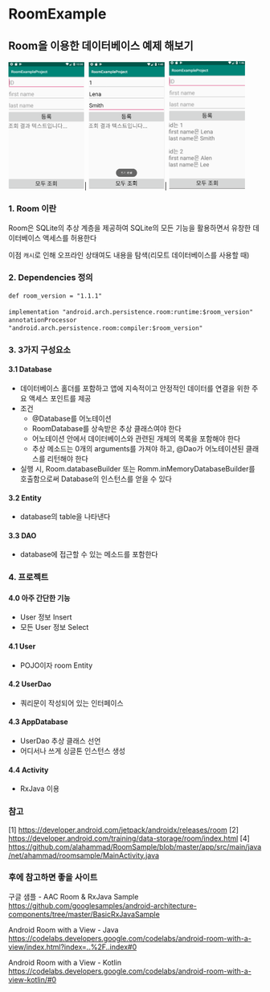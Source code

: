 # RoomExample

## Room을 이용한 데이터베이스 예제 해보기 

<img src="https://github.com/hyejin830/RoomExample/blob/master/images/1.png" width="30%"></img>| <img src="https://github.com/hyejin830/RoomExample/blob/master/images/2.png" width="30%"></img>| <img src="https://github.com/hyejin830/RoomExample/blob/master/images/3.png" width="30%"></img>

### 1. Room 이란 

Room은 SQLite의 추상 계층을 제공하여 SQLite의 모든 기능을 활용하면서 유창한 데이터베이스 액세스를 허용한다

이점 
`캐시`로 인해 오프라인 상태여도 내용을 탐색(리모트 데이터베이스를 사용할 때)

### 2. Dependencies 정의

```
def room_version = "1.1.1"

implementation "android.arch.persistence.room:runtime:$room_version"
annotationProcessor "android.arch.persistence.room:compiler:$room_version"
```

### 3. 3가지 구성요소

#### 3.1 Database

- 데이터베이스 홀더를 포함하고 앱에 지속적이고 안정적인 데이터를 연결을 위한 주요 액세스 포인트를 제공
- 조건 
    - @Database를 어노테이션
    - RoomDatabase를 상속받은 추상 클래스여야 한다
    - 어노테이션 안에서 데이터베이스와 관련된 개체의 목록을 포함해야 한다
    - 추상 메소드는 0개의 arguments를 가져야 하고, @Dao가 어노테이션된 클래스를 리턴해야 한다
- 실행 시, Room.databaseBuilder 또는 Romm.inMemoryDatabaseBuilder를 호출함으로써 Database의 인스턴스를 얻을 수 있다

#### 3.2 Entity
- database의 table을 나타낸다

#### 3.3 DAO
- database에 접근할 수 있는 메소드를 포함한다

### 4. 프로젝트

#### 4.0 아주 간단한 기능
- User 정보 Insert
- 모든 User 정보 Select

#### 4.1 User
- POJO이자 room Entity

#### 4.2 UserDao
- 쿼리문이 작성되어 있는 인터페이스

#### 4.3 AppDatabase
- UserDao 추상 클래스 선언
- 어디서나 쓰게 싱글톤 인스턴스 생성

#### 4.4 Activity
- RxJava 이용

### 참고
[1] https://developer.android.com/jetpack/androidx/releases/room
[2] https://developer.android.com/training/data-storage/room/index.html
[4] https://github.com/alahammad/RoomSample/blob/master/app/src/main/java/net/ahammad/roomsample/MainActivity.java


### 후에 참고하면 좋을 사이트

구글 샘플 - AAC
Room & RxJava Sample
https://github.com/googlesamples/android-architecture-components/tree/master/BasicRxJavaSample

Android Room with a View - Java
https://codelabs.developers.google.com/codelabs/android-room-with-a-view/index.html?index=..%2F..index#0

Android Room with a View - Kotlin
https://codelabs.developers.google.com/codelabs/android-room-with-a-view-kotlin/#0
